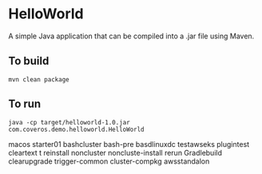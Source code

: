 HelloWorld
==========

A simple Java application that can be compiled into a .jar file using Maven.

To build
--------
    mvn clean package

To run
------
    java -cp target/helloworld-1.0.jar com.coveros.demo.helloworld.HelloWorld
    
macos
starter01
bashcluster
bash-pre
basdlinuxdc
testawseks
plugintest
cleartext t
reinstall noncluster
noncluste-install
rerun
Gradlebuild
clearupgrade
trigger-common
cluster-compkg
awsstandalon
